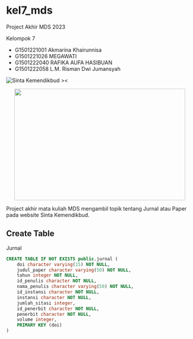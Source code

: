 # kel7_mds
Project Akhir MDS 2023

Kelompok 7
* G1501221001 Akmarina Khairunnisa
* G1501221026 MEGAWATI
* G1501222040 RAFIKA AUFA HASIBUAN
* G1501222058 L.M. Risman Dwi Jumansyah

![Sinta Kemendikbud ><](http://bsdm.unas.ac.id/wp-content/uploads/2022/08/sinta_logo1.png)
<p align="center">
  <img width="460" height="300" src="http://bsdm.unas.ac.id/wp-content/uploads/2022/08/sinta_logo1.png">
</p>

Project akhir mata kuliah MDS mengambil topik tentang Jurnal atau Paper pada website Sinta Kemendikbud.

## Create Table
Jurnal

``` sql
CREATE TABLE IF NOT EXISTS public.jurnal (
    doi character varying(15) NOT NULL,
    judul_paper character varying(50) NOT NULL,
    tahun integer NOT NULL,
    id_penulis character NOT NULL,
    nama_penulis character varying(50) NOT NULL,
    id_instansi character NOT NULL,
    instansi character NOT NULL,
    jumlah_sitasi integer,
    id_penerbit character NOT NULL,
    penerbit character NOT NULL,
    volume integer,
    PRIMARY KEY (doi) 
)
```
